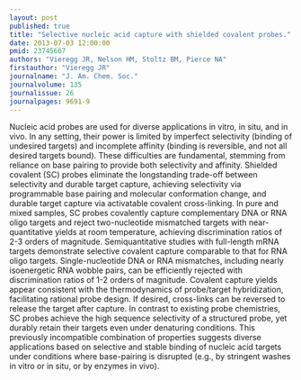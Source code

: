 ```yaml
---
layout: post
published: true
title: "Selective nucleic acid capture with shielded covalent probes."
date: 2013-07-03 12:00:00
pmid: 23745667
authors: "Vieregg JR, Nelson HM, Stoltz BM, Pierce NA"
firstauthor: "Vieregg JR"
journalname: "J. Am. Chem. Soc."
journalvolume: 135
journalissue: 26
journalpages: 9691-9
---
```


Nucleic acid probes are used for diverse applications in vitro, in situ, and in vivo. In any setting, their power is limited by imperfect selectivity (binding of undesired targets) and incomplete affinity (binding is reversible, and not all desired targets bound). These difficulties are fundamental, stemming from reliance on base pairing to provide both selectivity and affinity. Shielded covalent (SC) probes eliminate the longstanding trade-off between selectivity and durable target capture, achieving selectivity via programmable base pairing and molecular conformation change, and durable target capture via activatable covalent cross-linking. In pure and mixed samples, SC probes covalently capture complementary DNA or RNA oligo targets and reject two-nucleotide mismatched targets with near-quantitative yields at room temperature, achieving discrimination ratios of 2-3 orders of magnitude. Semiquantitative studies with full-length mRNA targets demonstrate selective covalent capture comparable to that for RNA oligo targets. Single-nucleotide DNA or RNA mismatches, including nearly isoenergetic RNA wobble pairs, can be efficiently rejected with discrimination ratios of 1-2 orders of magnitude. Covalent capture yields appear consistent with the thermodynamics of probe/target hybridization, facilitating rational probe design. If desired, cross-links can be reversed to release the target after capture. In contrast to existing probe chemistries, SC probes achieve the high sequence selectivity of a structured probe, yet durably retain their targets even under denaturing conditions. This previously incompatible combination of properties suggests diverse applications based on selective and stable binding of nucleic acid targets under conditions where base-pairing is disrupted (e.g., by stringent washes in vitro or in situ, or by enzymes in vivo).

